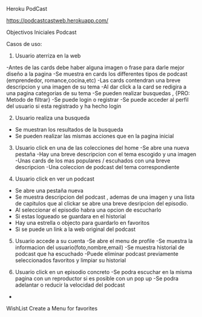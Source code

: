 Heroku PodCast 

https://podcastcastweb.herokuapp.com/

Objectivos Iniciales Podcast

Casos de uso:

1) Usuario aterriza en la web


-Antes de las cards debe haber alguna imagen o frase para darle mejor diseño a la pagina
-Se muestra en cards los differentes tipos de podcast (emprendedor, romance,cocina,etc)
-Las cards contendran una breve descripcion y una imagen de su tema
-Al dar click a la card se redigira a una pagina categorias de su tema
-Se pueden realizar busquedas , {PRO: Metodo de filtrar}
-Se puede login o registrar
-Se puede acceder al perfil del usuario si esta registrado y ha hecho login

2) Usuario realiza una busqueda

- Se muestran los resultados de la busqueda
- Se pueden realizar las mismas acciones que en la pagina inicial

3) Usuario click en una de las colecciones del home
-Se abre una nueva pestaña
-Hay una breve descripcion con el tema escogido y una imagen
-Unas cards de los mas populares / escuhados con una breve descripcion
-Una coleccion de podcast del tema correspondiente

4) Usuario click en ver un podcast

- Se abre una pestaña nueva
- Se muestra descripcion del podcast , ademas de una imagen y una lista de capitulos que al clickar se abre una breve desripcion del episodio.
- Al seleccionar el episodio habra una opcion de escucharlo
- Si estas logueado se guardara en el historial
- Hay una estrella o objecto para guardarlo en favoritos
- Si se puede un link a la web original del podcast


5) Usuario accede a su cuenta
-Se abre el menu de profile
-Se muestra la informacion del usuario(foto,nombre,email)
-Se muestra historial de podcast que ha escuchado
-Puede eliminar podcast previamente seleccionados favoritos y limpiar su historial

6) Usuario click en un episodio concreto
-Se podra escuchar en la misma pagina con un reproductor si es posible con un pop up
-Se podra adelantar o reducir la velocidad del podcast
-

WishList Create a Menu for favorites
